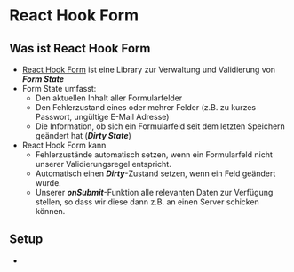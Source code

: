 # React Hook Form

## Was ist React Hook Form

- [React Hook Form](https://react-hook-form.com/) ist eine Library zur Verwaltung und Validierung von **_Form State_**
- Form State umfasst:
  - Den aktuellen Inhalt aller Formularfelder
  - Den Fehlerzustand eines oder mehrer Felder (z.B. zu kurzes Passwort, ungültige E-Mail Adresse)
  - Die Information, ob sich ein Formularfeld seit dem letzten Speichern geändert hat (**_Dirty State_**)
- React Hook Form kann
  - Fehlerzustände automatisch setzen, wenn ein Formularfeld nicht unserer Validierungsregel entspricht.
  - Automatisch einen **_Dirty_**-Zustand setzen, wenn ein Feld geändert wurde.
  - Unserer **_onSubmit_**-Funktion alle relevanten Daten zur Verfügung stellen, so dass wir diese dann z.B. an einen Server schicken können.

## Setup

-
